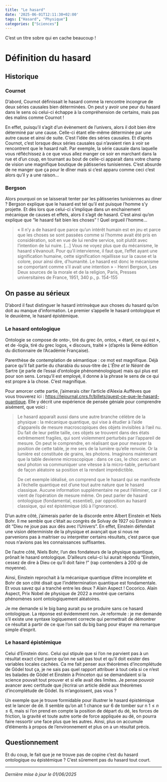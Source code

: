 ```yaml
---
title: "Le hasard"
date: '2025-06-01T12:11:30+02:00'
tags: ["Hasard", "Physique"]
categories: ["Sciences"]
---
```


C’est un titre sobre qui en cache beaucoup !

# Définition du hasard

## Historique

### Cournot

D’abord, Cournot définissait le hasard comme la rencontre incongrue de deux séries causales bien déterminées. On peut y avoir une peur du hasard dans le sens où celui-ci échappe à la compréhension de certains, mais pas des malins comme Cournot !

En effet, puisqu’il s’agit d’un évènement de l’univers, alors il doit bien être déterminé par une cause. Celle-ci étant elle-même déterminée par une autre cause et ainsi de suite. C’est l’idée des séries causales. Et d’après Cournot, c’est lorsque deux séries causales qui n’avaient rien à voir se rencontrent que le hasard naît. Par exemple, la série causale dans laquelle vous réfléchissez à ce que vous allez manger ce soir en marchant dans la rue et d’un coup, en tournant au bout de celle-ci apparait dans votre champ de vision une magnifique boutique de pâtisseries tunisiennes. C’est absurde de ne manger que ça pour le dîner mais si c’est apparu comme ceci c’est alors qu’il y a une raison…

### Bergson

Alors pourquoi on se laisserait tenter par les pâtisseries tunisiennes au diner ? Bergson explique que le hasard est tel qu’il est puisque l’homme s’y projette. Et dès lors que celui-ci s’implique dans un enchainement mécanique de causes et effets, alors il s’agit de hasard. C’est ainsi qu’on explique que “le hasard fait bien les choses” ! Quel orgueil l’homme…

> « Il n’y a de hasard que parce qu’un intérêt humain est en jeu et parce que les choses se sont passées comme si l’homme avait été pris en considération, soit en vue de lui rendre service, soit plutôt avec l’intention de lui nuire. […] Vous ne voyez plus que du mécanisme, le hasard s’évanouit. Pour qu’il intervienne, il faut que, l’effet ayant une signification humaine, cette signification rejaillisse sur la cause et la colore, pour ainsi dire, d’humanité. Le hasard est donc le mécanisme se comportant comme s’il avait une intention » - Henri Bergson, Les Deux sources de la morale et de la religion, Paris, Presses universitaires de France, 1951, 340 p., p. 154-155

## On passe au sérieux

D’abord il faut distinguer le hasard intrinsèque aux choses du hasard qu’on doit au manque d’information. Le premier s’appelle le hasard ontologique et le deuxième, le hasard épistémique.

### Le hasard ontologique

Ontologie se compose de onto‑, tiré du grec ôn, ontos, « étant, ce qui est », et de ‑logia, tiré du grec logos, « discours, traité » (d’après la 9ème édition du dictionnaire de l’Académie Française).

Parenthèse de contemplation de sémantique : ce mot est magnifique. Déjà parce qu’il fait partie du charabia du sous-titre de *L’Être et le Néant* de Sartre (je parle de l’essai d’ontologie phénoménologique) mais qui plus est pour son sens. Lorsqu’il est employé, il donne à la phrase le sens de ce qui est propre à la chose. C’est magnifique.

Pour amorcer cette partie, j’aimerais citer l’article d’Alexia Auffèves que vous trouverez ici : <https://lejournal.cnrs.fr/billets/quest-ce-que-le-hasard-quantique>. Elle y décrit une expérience de pensée géniale pour comprendre aisément, que voici :

> Le hasard apparaît aussi dans une autre branche célèbre de la physique : la mécanique quantique, qui vise à étudier à l’aide d’appareils de mesure macroscopiques des objets invisibles à l’œil nu. Du fait de leur petite taille, ces objets se trouvent dans des états extrêmement fragiles, qui sont violemment perturbés par l’appareil de mesure. On peut le comprendre, en réalisant que pour mesurer la position de cette table, je me sers de la lumière qu’elle renvoie. Or la lumière est constituée de grains, les photons. Imaginons maintenant que la table devienne microscopique : dans ce cas, le choc avec un seul photon va communiquer une vitesse à la micro-table, perturbant de façon aléatoire sa position et la rendant imprédictible.
>
> De cet exemple idéalisé, on comprend que le hasard qui se manifeste à l’échelle quantique est d’une tout autre nature que le hasard classique. Aucune information supplémentaire ne peut l’éliminer, car il vient de l’opération de mesure même. On peut parler de hasard ontologique (fondamental, essentiel), par opposition au hasard classique, qui est épistémique (dû à l’ignorance).

D’un autre côté, j’aimerais parler de la discorde entre Albert Einstein et Niels Bohr. Il me semble que c’était au congrès de Solvay de 1927 où Einstein a dit “Dieu ne joue pas aux dés avec l’Univers”. En effet, Einstein défendait une vision déterministe de la physique et avançait que si nous ne parvenions pas à maitriser ou interpréter certains résultats, c’est parce que nous n’avions pas les connaissances suffisantes.

De l’autre côté, Niels Bohr, l’un des fondateurs de la physique quantique, prônait le hasard ontologique. D’ailleurs celui-ci lui aurait répondu “Einstein, cessez de dire à Dieu ce qu’il doit faire !” (rap contenders à 200 qi de moyenne).

Ainsi, Einstein reprochait à la mécanique quantique d’être incomplète et Bohr de son côté disait que l’indétermination quantique est fondamentale. Et vous savez qui a tranché entre les deux ? Alain Aspect ! Cocorico. Alain Aspect, Prix Nobel de physique de 2022 a montré que certains phénomènes sont ontologiquement aléatoires.

Je me demande si le big bang aurait pu se produire sans ce hasard ontologique. La réponse est évidemment non. Je reformule : je me demande s’il existe une syntaxe logiquement correcte qui permettrait de démontrer ce résultat à partir de ce que l’on sait du big bang pour étayer ma remarque simple d’esprit.

### Le hasard épistémique

Celui d’Einstein donc. Celui qui stipule que si l’on ne parvient pas à un résultat exact c’est parce qu’on ne sait pas tout et qu’il doit exister des variables locales cachées. Ca me fait penser aux théorèmes d’incomplétude de Gödel tout ça, je ne sais pas quel rapport attribuer à tout cela si ce n’est les balades de Gödel et Einstein à Princeton qui se demandaient si la science pouvait tout prouver et si elle avait des limites. Je pense pouvoir avancer avec certitude que j’écrirai un article dédié aux théorèmes d’incomplétude de Gödel. Ils m’angoissent, pas vous ?

Un exemple que je trouve formidable pour illustrer le hasard épistémique est le lancer de dé. Il semble qu’on ait 1 chance sur 6 de tomber sur n $1 \leq n \leq 6$, mais si l’on prend en compte la position de départ du dé, les forces de friction, la gravité et toute autre sorte de force appliquée au dé, on pourra faire ressortir une face plus que les autres. Ainsi, plus on accumule d’éléments à propos de l’environnement et plus on a un résultat précis.

## Questionnement

Et du coup, le fait que je ne trouve pas de copine c’est du hasard ontologique ou épistémique ? C’est sûrement pas du hasard tout court.

---

*Dernière mise à jour le 01/06/2025*
